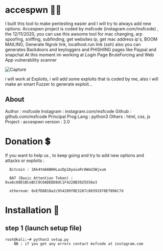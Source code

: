 # accespwn 🐱‍👤
 
   I built this tool to make pentesting easier and I will try to always add new options:
   Accespwn project is coded by msfcode (instagram.com/msfcode) , the 12/11/2020, you can use
   this awsome tool for mac changing, arp spoofing, sniffing, subfinding, get websites ip, get mac address ip's, BOOM MAILING, 
   Generate Ngrok link, localhost.run link (ssh) also you can generates Backdoors and keyloggers and PHISHING pages like Paypal and snapchat
   At this moment im working at Login Page BruteForcing and Web App vulnerability scanner

![Capture](https://user-images.githubusercontent.com/74313566/120079480-7fb98900-c0a3-11eb-8736-822a526c35fd.PNG)

i will work at Exploits, i will add some exploits that is coded by me, also i will make an smart Fuzzer to generate exploit...
## About 
   Author : msfcode
   Instagram : instagram.com/msfcode
   Github : github.com/msfcode
   Principal Prog Lang : python3 
   Others : html, css, js
   Project : accespwn
   version : 2.0
# Donation 💲
If you want to help us , to keep going and try to add new options and attacks or exploits :
   
      Bitcoin : 3Ak4tm8ABHHLazDp18yeioRrAWoU3Wjxum
   
      BAT (Basic Attention Token) : 0xa6c60D1BCeBCC9C6ADEDD8dC1F4228B3925556e3
   
      ethereum: 0xEfD6B18a2c954289f0E3287c80391978Ef89bC7d
   
   
   # Installation 🔶
   ##    step 1 (launch setup file)
    root@kali:~# python3 setup.py
        NB : if you get any errors contact msfcode at instagram.com
        
       
